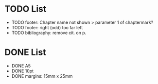 # TODO List
- TODO footer: Chapter name not shown > parameter 1 of chaptermark?
- TODO footer: right (odd) too far left
- TODO bibliography: remove cit. on p.
# DONE List
- DONE A5
- DONE 10pt
- DONE margins: 15mm x 25mm
